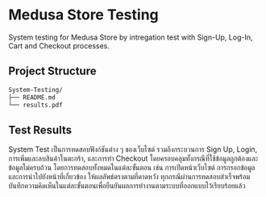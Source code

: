 # Medusa Store Testing

System testing for Medusa Store by intregation test with Sign-Up, Log-In, Cart and Checkout processes.

## Project Structure

```bash
System-Testing/
├── README.md
└── results.pdf

```
## Test Results

System Test เป็นการทดสอบฟังก์ชันต่าง ๆ ของเว็บไซต์ รวมถึงกระบวนการ Sign Up, Login, การเพิ่มและลบสินค้าในตะกร้า, และการทำ Checkout โดยครอบคลุมทั้งกรณีที่ใช้ข้อมูลถูกต้องและข้อมูลไม่ครบถ้วน โดยการทดสอบทั้งหมดในแต่ละขั้นตอน เช่น การเปิดหน้าเว็บไซต์ การกรอกข้อมูล และการนำไปยังหน้าที่เกี่ยวข้อง ให้ผลลัพธ์ตรงตามที่คาดหวัง ทุกกรณีผ่านการทดสอบสำเร็จพร้อมบันทึกความคิดเห็นในแต่ละขั้นตอนเพื่อยืนยันผลการทำงานตามระบบที่ออกแบบไว้เรียบร้อยแล้ว
